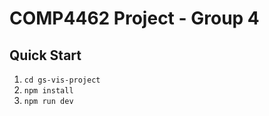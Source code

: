# COMP4462 Project - Group 4

## Quick Start

1. `cd gs-vis-project`
2. `npm install`
3. `npm run dev`

